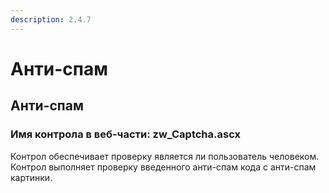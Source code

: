 ```yaml
---
description: 2.4.7
---
```


# Анти-спам

## Анти-спам

### Имя контрола в веб-части: zw\_Captcha.ascx

Контрол обеспечивает проверку является ли пользователь человеком. Контрол выполняет проверку введенного анти-спам кода с анти-спам картинки.

